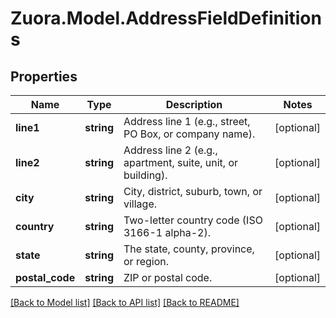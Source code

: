 
# Zuora.Model.AddressFieldDefinitions

## Properties

Name | Type | Description | Notes
------------ | ------------- | ------------- | -------------
**line1** | **string** | Address line 1 (e.g., street, PO Box, or company name). | [optional] 
**line2** | **string** | Address line 2 (e.g., apartment, suite, unit, or building). | [optional] 
**city** | **string** | City, district, suburb, town, or village. | [optional] 
**country** | **string** | Two-letter country code (ISO 3166-1 alpha-2). | [optional] 
**state** | **string** | The state, county, province, or region. | [optional] 
**postal_code** | **string** | ZIP or postal code. | [optional] 

[[Back to Model list]](../README.md#documentation-for-models)
[[Back to API list]](../README.md#documentation-for-api-endpoints)
[[Back to README]](../README.md)

